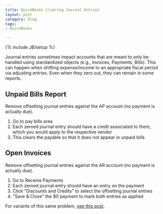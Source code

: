 ```yaml
---
title: QuickBooks Clearing Journal Entries
layout: post
category: blog
tags:
- QuickBooks

---
```

{% include JB/setup %}

Journal entries sometimes impact accounts that are meant to only be handled using standardized objects (e.g., Invoices, Payments, Bills).
This can happen when shifting expense/income to an appropriate fiscal period via adjusting entries.
Even when they zero out, they can remain in some reports.

## Unpaid Bills Report

Remove offsetting journal entries against the AP account (no payment is actually due).

1. Go to pay bills area
2. Each zeroed journal entry should have a credit associated to them, which you would apply to the respective vendor
3. This clears the payable so that it does not appear in unpaid bills

## Open Invoices

Remove offsetting journal entries against the AR account (no payment is actually due).

1. Go to Receive Payments
2. Each zeroed journal entry should have an entry on the payment
3. Click "Discounts and Credits" to select the offsetting journal entries
4. "Save & Close" the $0 payment to mark both entries as applied

For variants of this same problem, <a href="https://www.accountingweb.com/technology/accounting-software/clearing-zero-balances-in-quickbooks-accounts-receivable-aging">see this post</a>.
